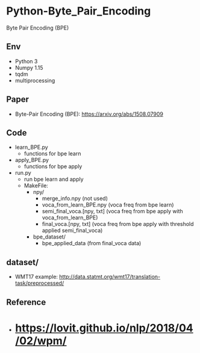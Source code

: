 # Python-Byte_Pair_Encoding
Byte Pair Encoding (BPE)


## Env
   * Python 3
   * Numpy 1.15
   * tqdm
   * multiprocessing
   
## Paper
   * Byte-Pair Encoding (BPE): https://arxiv.org/abs/1508.07909  
      
## Code
   * learn_BPE.py
      * functions for bpe learn
   * apply_BPE.py
      * functions for bpe apply
   * run.py
      * run bpe learn and apply
      * MakeFile:
         * npy/
            * merge_info.npy (not used)
            * voca_from_learn_BPE.npy (voca freq from bpe learn)
            * semi_final_voca.[npy, txt] (voca freq from bpe apply with voca_from_learn_BPE)
            * final_voca.[npy, txt] (voca freq from bpe apply with threshold applied semi_final_voca)       
         * bpe_dataset/
            * bpe_applied_data (from final_voca data)
   
## dataset/
   * WMT17 example: http://data.statmt.org/wmt17/translation-task/preprocessed/
   
## Reference
   * # https://lovit.github.io/nlp/2018/04/02/wpm/

